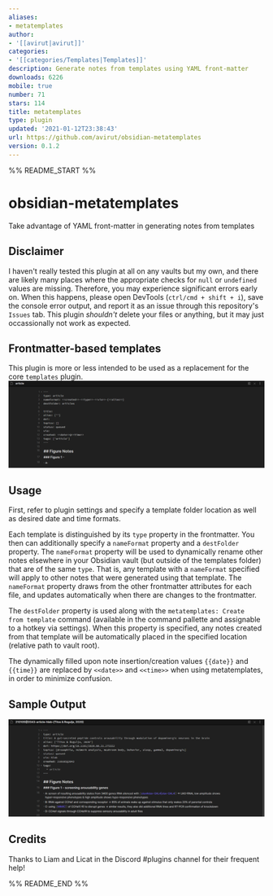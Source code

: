 ```yaml
---
aliases:
- metatemplates
author:
- '[[avirut|avirut]]'
categories:
- '[[categories/Templates|Templates]]'
description: Generate notes from templates using YAML front-matter
downloads: 6226
mobile: true
number: 71
stars: 114
title: metatemplates
type: plugin
updated: '2021-01-12T23:38:43'
url: https://github.com/avirut/obsidian-metatemplates
version: 0.1.2
---
```


%% README_START %%

# obsidian-metatemplates
Take advantage of YAML front-matter in generating notes from templates

## Disclaimer
I haven't really tested this plugin at all on any vaults but my own, and there are likely many places where the appropriate checks for `null` or `undefined` values are missing. Therefore, you may experience significant errors early on. When this happens, please open DevTools (`ctrl/cmd + shift + i`), save the console error output, and report it as an issue through this repository's `Issues` tab. This plugin *shouldn't* delete your files or anything, but it may just occassionally not work as expected. 

## Frontmatter-based templates
This plugin is more or less intended to be used as a replacement for the core `templates` plugin.
![sample template](https://github.com/avirut/obsidian-metatemplates/blob/master/imgs/template-sample.png?raw=true)

## Usage
First, refer to plugin settings and specify a template folder location as well as desired date and time formats.

Each template is distinguished by its `type` property in the frontmatter. You then can additionally specify a `nameFormat` property and a `destFolder` property. The `nameFormat` property will be used to dynamically rename other notes elsewhere in your Obsidian vault (but outside of the templates folder) that are of the same `type`. That is, any template with a `nameFormat` specified will apply to other notes that were generated using that template. The `nameFormat` property draws from the other frontmatter attributes for each file, and updates automatically when there are changes to the frontmatter.

The `destFolder` property is used along with the `metatemplates: Create  from template` command (available in the command pallette and assignable to a hotkey via settings). When this property is specified, any notes created from that template will be automatically placed in the specified location (relative path to vault root). 

The dynamically filled upon note insertion/creation values `{{date}}` and `{{time}}` are replaced by `<<date>>` and `<<time>>` when using metatemplates, in order to minimize confusion. 

## Sample Output
![sample output](https://github.com/avirut/obsidian-metatemplates/blob/master/imgs/from-template.png?raw=true)

## Credits
Thanks to Liam and Licat in the Discord #plugins channel for their frequent help!


%% README_END %%